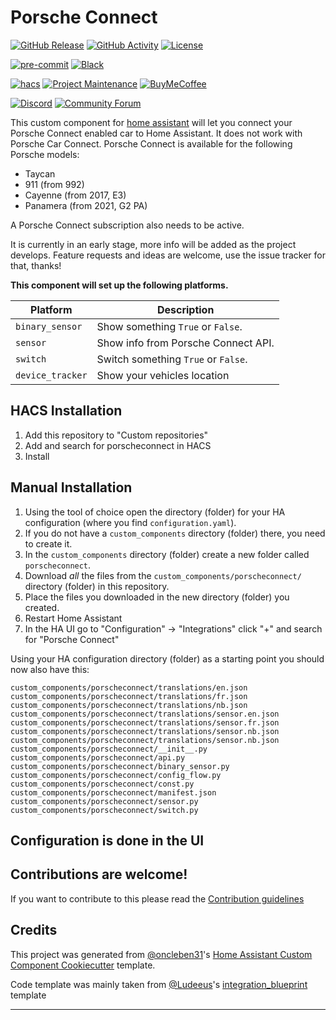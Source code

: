 # Porsche Connect

[![GitHub Release][releases-shield]][releases]
[![GitHub Activity][commits-shield]][commits]
[![License][license-shield]](LICENSE)

[![pre-commit][pre-commit-shield]][pre-commit]
[![Black][black-shield]][black]

[![hacs][hacsbadge]][hacs]
[![Project Maintenance][maintenance-shield]][user_profile]
[![BuyMeCoffee][buymecoffeebadge]][buymecoffee]

[![Discord][discord-shield]][discord]
[![Community Forum][forum-shield]][forum]

This custom component for [home assistant](https://home-assistant.io/) will let you connect your Porsche Connect enabled
car to Home Assistant.
It does not work with Porsche Car Connect.
Porsche Connect is available for the following Porsche models:

- Taycan
- 911 (from 992)
- Cayenne (from 2017, E3)
- Panamera (from 2021, G2 PA)

A Porsche Connect subscription also needs to be active.

It is currently in an early stage, more info will be added as the project develops. Feature
requests and ideas are welcome, use the issue tracker for that, thanks!

**This component will set up the following platforms.**

| Platform         | Description                         |
| ---------------- | ----------------------------------- |
| `binary_sensor`  | Show something `True` or `False`.   |
| `sensor`         | Show info from Porsche Connect API. |
| `switch`         | Switch something `True` or `False`. |
| `device_tracker` | Show your vehicles location         |

## HACS Installation

1. Add this repository to "Custom repositories"
2. Add and search for porscheconnect in HACS
3. Install

## Manual Installation

1. Using the tool of choice open the directory (folder) for your HA configuration (where you find `configuration.yaml`).
2. If you do not have a `custom_components` directory (folder) there, you need to create it.
3. In the `custom_components` directory (folder) create a new folder called `porscheconnect`.
4. Download _all_ the files from the `custom_components/porscheconnect/` directory (folder) in this repository.
5. Place the files you downloaded in the new directory (folder) you created.
6. Restart Home Assistant
7. In the HA UI go to "Configuration" -> "Integrations" click "+" and search for "Porsche Connect"

Using your HA configuration directory (folder) as a starting point you should now also have this:

```text
custom_components/porscheconnect/translations/en.json
custom_components/porscheconnect/translations/fr.json
custom_components/porscheconnect/translations/nb.json
custom_components/porscheconnect/translations/sensor.en.json
custom_components/porscheconnect/translations/sensor.fr.json
custom_components/porscheconnect/translations/sensor.nb.json
custom_components/porscheconnect/translations/sensor.nb.json
custom_components/porscheconnect/__init__.py
custom_components/porscheconnect/api.py
custom_components/porscheconnect/binary_sensor.py
custom_components/porscheconnect/config_flow.py
custom_components/porscheconnect/const.py
custom_components/porscheconnect/manifest.json
custom_components/porscheconnect/sensor.py
custom_components/porscheconnect/switch.py
```

## Configuration is done in the UI

<!---->

## Contributions are welcome!

If you want to contribute to this please read the [Contribution guidelines](CONTRIBUTING.md)

## Credits

This project was generated from [@oncleben31](https://github.com/oncleben31)'s [Home Assistant Custom Component Cookiecutter](https://github.com/oncleben31/cookiecutter-homeassistant-custom-component) template.

Code template was mainly taken from [@Ludeeus](https://github.com/ludeeus)'s [integration_blueprint][integration_blueprint] template

---

[integration_blueprint]: https://github.com/custom-components/integration_blueprint
[black]: https://github.com/psf/black
[black-shield]: https://img.shields.io/badge/code%20style-black-000000.svg?style=for-the-badge
[buymecoffee]: https://www.buymeacoffee.com/cjne.coffee
[buymecoffeebadge]: https://img.shields.io/badge/buy%20me%20a%20coffee-donate-yellow.svg?style=for-the-badge
[commits-shield]: https://img.shields.io/github/commit-activity/y/CJNE/ha-porscheconnect.svg?style=for-the-badge
[commits]: https://github.com/CJNE/ha-porscheconnect/commits/main
[hacs]: https://hacs.xyz
[hacsbadge]: https://img.shields.io/badge/HACS-Custom-orange.svg?style=for-the-badge
[discord]: https://discord.gg/Qa5fW2R
[discord-shield]: https://img.shields.io/discord/330944238910963714.svg?style=for-the-badge
[forum-shield]: https://img.shields.io/badge/community-forum-brightgreen.svg?style=for-the-badge
[forum]: https://community.home-assistant.io/
[license-shield]: https://img.shields.io/github/license/CJNE/ha-porscheconnect.svg?style=for-the-badge
[maintenance-shield]: https://img.shields.io/badge/maintainer-%40CJNE-blue.svg?style=for-the-badge
[pre-commit]: https://github.com/pre-commit/pre-commit
[pre-commit-shield]: https://img.shields.io/badge/pre--commit-enabled-brightgreen?style=for-the-badge
[releases-shield]: https://img.shields.io/github/release/CJNE/ha-porscheconnect.svg?style=for-the-badge
[releases]: https://github.com/CJNE/ha-porscheconnect/releases
[user_profile]: https://github.com/CJNE
